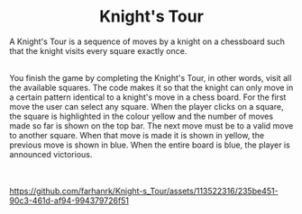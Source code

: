 ### 
<h1 align="center">Knight's Tour</h1>
A Knight's Tour is a sequence of moves by a knight on a chessboard such that the knight visits every square exactly once. <br><br>

You finish the game by completing the Knight's Tour, in other words, visit all the available squares. The code makes it so that the knight can only move in a certain pattern identical to a knight's move in a chess board. For the first move the user can select any square. When the player clicks on a square, the square is highlighted in the colour yellow and the number of moves made so far is shown on the top bar. The next move must be to a valid move to another square. When that move is made it is shown in yellow, the previous move is shown in blue. When the entire board is blue, the player is announced victorious.<br><br><br>



https://github.com/farhanrk/Knight-s_Tour/assets/113522316/235be451-90c3-461d-af94-994379726f51
